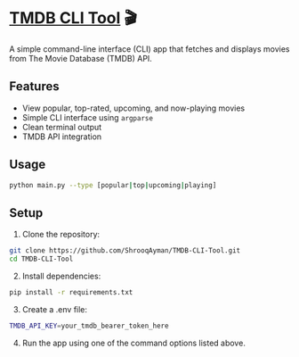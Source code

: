 # <a href="https://roadmap.sh/projects/tmdb-cli">TMDB CLI Tool</a> 🎬

A simple command-line interface (CLI) app that fetches and displays movies from The Movie Database (TMDB) API.

## Features

- View popular, top-rated, upcoming, and now-playing movies
- Simple CLI interface using `argparse`
- Clean terminal output
- TMDB API integration

## Usage

```bash
python main.py --type [popular|top|upcoming|playing]
```
## Setup
1. Clone the repository:
```bash
git clone https://github.com/ShrooqAyman/TMDB-CLI-Tool.git
cd TMDB-CLI-Tool
```
2. Install dependencies:
```bash
pip install -r requirements.txt
```
3. Create a .env file:
```bash
TMDB_API_KEY=your_tmdb_bearer_token_here
```
4. Run the app using one of the command options listed above.
